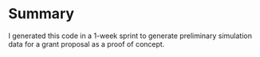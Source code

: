 # Summary
I generated this code in a 1-week sprint to generate preliminary simulation data for a grant proposal as a proof of concept.
